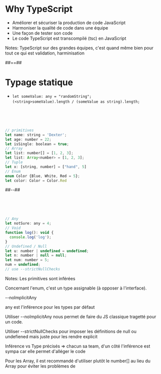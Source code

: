 <!-- .slide:-->

# Why TypeScript

- Améliorer et sécuriser la production de code JavaScript
- Harmoniser la qualité de code dans une équipe
- Une façon de tester son code
- Le code TypeScript est transcompilé (tsc) en JavaScript

Notes:
TypeScript sur des grandes équipes, c'est quand même bien pour tout ce qui est validation, harminisation

##==##

<!-- .slide: class="two-column" -->

# Typage statique

- `let someValue: any = "randomString";`<br/>`(<string>someValue).length / (someValue as string).length;`

<!-- .slide: class="with-code" -->

&nbsp;  
 &nbsp;  
 &nbsp;

```javascript
// primitives
let name: string = 'Dexter';
let age: number = 22;
let isSingle: boolean = true;
// Array
let list: number[] = [1, 2, 3];
let list: Array<number> = [1, 2, 3];
// Tuple
let x: [string, number] = ["hand", 5]
// Enum
enum Color {Blue, White, Red = 5};
let color: Color = Color.Red
```

##--##

<!-- .slide: class="with-code" -->

&nbsp;  
&nbsp;  
&nbsp;

```javascript
// Any
let notSure: any = 4;
// Void
function log(): void {
  console.log('log');
}
// Undefined / Null
let u: number | undefined = undefined;
let n: number | null = null;
let num: number = 5;
num = undefined;
// use --strictNullChecks
```

Notes:
Les primitives sont inférées

Concernant l'enum, c'est un type assignable (à opposer à l'interface).

--noImplicitAny

any est l'inférence pour les types par défaut

Utiliser --noImplicitAny nous permet de faire du JS classique tragetté pour un code.

Utiliser --strictNullChecks pour imposer les définitions de null ou undefiened mais juste pour les rendre explicit

Inférence vs Type précisés => chacun sa team, d'un côté l'inférence est sympa car elle permet d'alléger le code

Pour les Array, il est recommandé d'utiliser plutôt le number[] au lieu du Array<number> pour éviter les problèmes de

